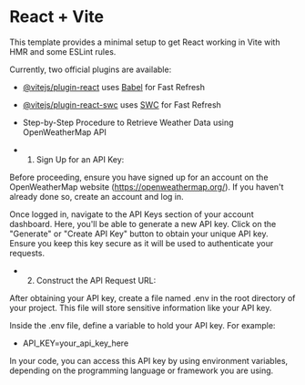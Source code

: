 # React + Vite

This template provides a minimal setup to get React working in Vite with HMR and some ESLint rules.

Currently, two official plugins are available:

- [@vitejs/plugin-react](https://github.com/vitejs/vite-plugin-react/blob/main/packages/plugin-react/README.md) uses [Babel](https://babeljs.io/) for Fast Refresh
- [@vitejs/plugin-react-swc](https://github.com/vitejs/vite-plugin-react-swc) uses [SWC](https://swc.rs/) for Fast Refresh

- Step-by-Step Procedure to Retrieve Weather Data using OpenWeatherMap API


- 1. Sign Up for an API Key:

Before proceeding, ensure you have signed up for an account on the OpenWeatherMap website (https://openweathermap.org/). If you haven't already done so, create an account and log in.

Once logged in, navigate to the API Keys section of your account dashboard. Here, you'll be able to generate a new API key. Click on the "Generate" or "Create API Key" button to obtain your unique API key. Ensure you keep this key secure as it will be used to authenticate your requests.

- 2. Construct the API Request URL:

After obtaining your API key, create a file named .env in the root directory of your project. This file will store sensitive information like your API key.

Inside the .env file, define a variable to hold your API key. For example:

- API_KEY=your_api_key_here

In your code, you can access this API key by using environment variables, depending on the programming language or framework you are using.

